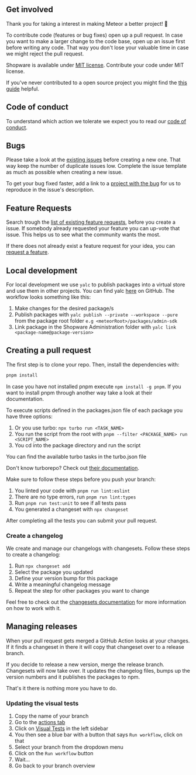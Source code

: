 ## Get involved

Thank you for taking a interest in making Meteor a better project! 💙

To contribute code (features or bug fixes) open up a pull request.
In case you want to make a larger change to the code base, open up
an issue first before writing any code. That way you don't lose your
valuable time in case we might reject the pull request.

Shopware is available under [MIT license](./LICENSE.md).
Contribute your code under MIT license.

If you've never contributed to a open source project you might
find the [this guide](https://opensource.guide/how-to-contribute/) helpful.

## Code of conduct

To understand which action we tolerate we expect you to read
our [code of conduct](./CONTRIBUTING.md).

## Bugs

Please take a look at the [existing issues](https://github.com/oinpanel/meteor/issues)
before creating a new one. That way keep the number of duplicate issues low.
Complete the issue template as much as possible when creating a new issue.

To get your bug fixed faster, add a link to a
[project with the bug](https://stackblitz.com/edit/vitejs-vite-emem8b?file=index.html&terminal=dev)
for us to reproduce in the issue's description.

## Feature Requests

Search trough the [list of existing feature requests](https://github.com/oinpanel/meteor/issues),
before you create a issue. If somebody already requested your feature you
can up-vote that issue. This helps us to see what the community wants the most.

If there does not already exist a feature request for your idea,
you can [request a feature](https://github.com/oinpanel/meteor/issues/new).

## Local development

For local development we use `yalc` to publish packages into a virtual store and use them in other projects.
You can find yalc [here](https://github.com/wclr/yalc) on GitHub.
The workflow looks something like this:

1. Make changes for the desired package/s
2. Publish packages with `yalc publish --private --workspace --pure` from the package root folder `e.g <meteorRoot>/packages/admin-sdk`
3. Link package in the Shopware Administration folder with `yalc link <package-name@package-version>`

## Creating a pull request

The first step is to clone your repo. Then, install the dependencies with:

```sh
pnpm install
```

In case you have not installed pnpm execute `npm install -g pnpm`.
If you want to install pnpm through another way take a look at their documentation.

To execute scripts defined in the packages.json file of each package you have three options:

1. Or you use turbo: `npx turbo run <TASK_NAME>`
2. You run the script from the root with `pnpm --filter <PACKAGE_NAME> run <SCRIPT_NAME>`
3. You cd into the package directory and run the script

You can find the available turbo tasks in the turbo.json file

Don't know turborepo? Check out [their documentation](https://turbo.build/repo/docs).

Make sure to follow these steps before you push your branch:

1. You linted your code with `pnpm run lint:eslint`
2. There are no type errors, run `pnpm run lint:types`
3. Run `pnpm run test:unit` to see if all tests pass
4. You generated a changeset with `npx changeset`

After completing all the tests you can submit your pull request.

### Create a changelog

We create and manage our changelogs with changesets. Follow these steps
to create a changelog:

1. Run `npx changeset add`
2. Select the package you updated
3. Define your version bump for this package
4. Write a meaningful changelog message
5. Repeat the step for other packages you want to change

Feel free to check out the [changesets documentation](https://github.com/changesets/changesets?tab=readme-ov-file#documentation)
for more information on how to work with it.

## Managing releases

When your pull request gets merged a GitHub Action looks at your changes. If it finds a changeset in there it will copy that changeset over to a release branch.

If you decide to release a new version, merge the release branch. Changesets will now take over. It updates the changelog files, bumps up the version numbers and it publishes the packages to npm.

That's it there is nothing more you have to do.

### Updating the visual tests

1. Copy the name of your branch
2. Go to the [actions tab](https://github.com/oinpanel/meteor/actions)
3. Click on [Visual Tests](https://github.com/oinpanel/meteor/actions) in the left sidebar
4. You then see a blue bar with a button that says `Run workflow`, click on that
5. Select your branch from the dropdown menu
6. Click on the `Run workflow` button
7. Wait...
8. Go back to your branch overview
